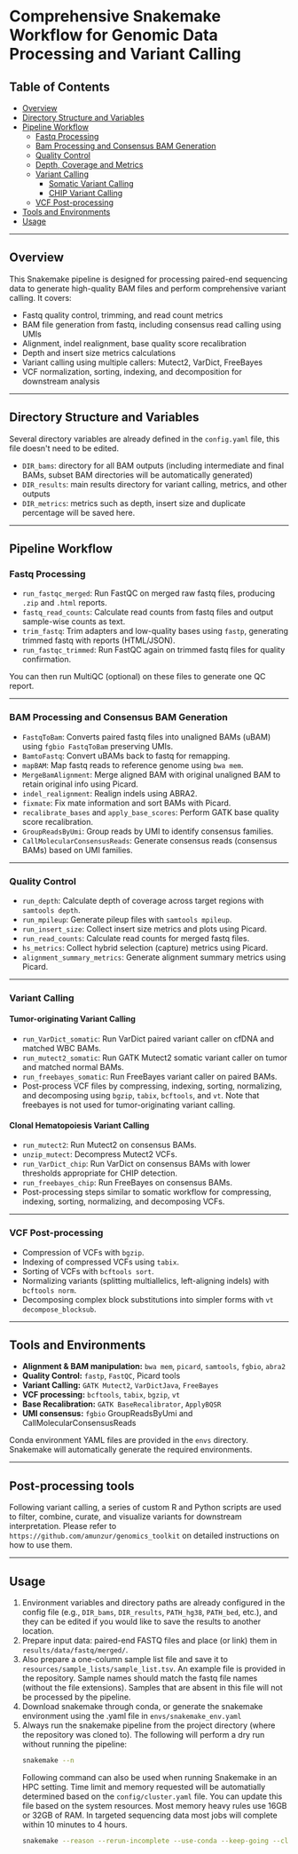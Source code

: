 # Comprehensive Snakemake Workflow for Genomic Data Processing and Variant Calling

## Table of Contents

- [Overview](#overview)  
- [Directory Structure and Variables](#directory-structure-and-variables)  
- [Pipeline Workflow](#pipeline-workflow)  
  - [Fastq Processing](#fastq-processing)  
  - [Bam Processing and Consensus BAM Generation](#bam-processing-and-consensus-bam-generation)  
  - [Quality Control](#quality-control)  
  - [Depth, Coverage and Metrics](#depth-coverage-and-metrics)  
  - [Variant Calling](#variant-calling)  
    - [Somatic Variant Calling](#somatic-variant-calling)  
    - [CHIP Variant Calling](#chip-variant-calling)  
  - [VCF Post-processing](#vcf-post-processing)  
- [Tools and Environments](#tools-and-environments)  
- [Usage](#usage)  

---

## Overview

This Snakemake pipeline is designed for processing paired-end sequencing data to generate high-quality BAM files and perform comprehensive variant calling. It covers:

- Fastq quality control, trimming, and read count metrics  
- BAM file generation from fastq, including consensus read calling using UMIs  
- Alignment, indel realignment, base quality score recalibration  
- Depth and insert size metrics calculations  
- Variant calling using multiple callers: Mutect2, VarDict, FreeBayes  
- VCF normalization, sorting, indexing, and decomposition for downstream analysis
---

## Directory Structure and Variables

Several directory variables are already defined in the `config.yaml` file, this file doesn't need to be edited.

- `DIR_bams`: directory for all BAM outputs (including intermediate and final BAMs, subset BAM directories will be automatically generated)  
- `DIR_results`: main results directory for variant calling, metrics, and other outputs  
- `DIR_metrics`: metrics such as depth, insert size and duplicate percentage will be saved here.
---

## Pipeline Workflow

### Fastq Processing

- `run_fastqc_merged`: Run FastQC on merged raw fastq files, producing `.zip` and `.html` reports.  
- `fastq_read_counts`: Calculate read counts from fastq files and output sample-wise counts as text.  
- `trim_fastq`: Trim adapters and low-quality bases using `fastp`, generating trimmed fastq with reports (HTML/JSON).  
- `run_fastqc_trimmed`: Run FastQC again on trimmed fastq files for quality confirmation.

You can then run MultiQC (optional) on these files to generate one QC report.

---

### BAM Processing and Consensus BAM Generation

- `FastqToBam`: Converts paired fastq files into unaligned BAMs (uBAM) using `fgbio FastqToBam` preserving UMIs.  
- `BamtoFastq`: Convert uBAMs back to fastq for remapping.  
- `mapBAM`: Map fastq reads to reference genome using `bwa mem`.  
- `MergeBamAlignment`: Merge aligned BAM with original unaligned BAM to retain original info using Picard.  
- `indel_realignment`: Realign indels using ABRA2.  
- `fixmate`: Fix mate information and sort BAMs with Picard.  
- `recalibrate_bases` and `apply_base_scores`: Perform GATK base quality score recalibration.  
- `GroupReadsByUmi`: Group reads by UMI to identify consensus families.  
- `CallMolecularConsensusReads`: Generate consensus reads (consensus BAMs) based on UMI families.

---

### Quality Control

- `run_depth`: Calculate depth of coverage across target regions with `samtools depth`.  
- `run_mpileup`: Generate pileup files with `samtools mpileup`.  
- `run_insert_size`: Collect insert size metrics and plots using Picard.  
- `run_read_counts`: Calculate read counts for merged fastq files.  
- `hs_metrics`: Collect hybrid selection (capture) metrics using Picard.  
- `alignment_summary_metrics`: Generate alignment summary metrics using Picard.

---

### Variant Calling

#### Tumor-originating Variant Calling

- `run_VarDict_somatic`: Run VarDict paired variant caller on cfDNA and matched WBC BAMs.  
- `run_mutect2_somatic`: Run GATK Mutect2 somatic variant caller on tumor and matched normal BAMs.  
- `run_freebayes_somatic`: Run FreeBayes variant caller on paired BAMs.  
- Post-process VCF files by compressing, indexing, sorting, normalizing, and decomposing using `bgzip`, `tabix`, `bcftools`, and `vt`. Note that freebayes is not used for tumor-originating variant calling.

#### Clonal Hematopoiesis Variant Calling

- `run_mutect2`: Run Mutect2 on consensus BAMs.  
- `unzip_mutect`: Decompress Mutect2 VCFs.  
- `run_VarDict_chip`: Run VarDict on consensus BAMs with lower thresholds appropriate for CHIP detection.  
- `run_freebayes_chip`: Run FreeBayes on consensus BAMs.  
- Post-processing steps similar to somatic workflow for compressing, indexing, sorting, normalizing, and decomposing VCFs.

---

### VCF Post-processing

- Compression of VCFs with `bgzip`.  
- Indexing of compressed VCFs using `tabix`.  
- Sorting of VCFs with `bcftools sort`.  
- Normalizing variants (splitting multiallelics, left-aligning indels) with `bcftools norm`.  
- Decomposing complex block substitutions into simpler forms with `vt decompose_blocksub`.

---

## Tools and Environments

- **Alignment & BAM manipulation:** `bwa mem`, `picard`, `samtools`, `fgbio`, `abra2`  
- **Quality Control:** `fastp`, `FastQC`, Picard tools  
- **Variant Calling:** `GATK Mutect2`, `VarDictJava`, `FreeBayes`  
- **VCF processing:** `bcftools`, `tabix`, `bgzip`, `vt`  
- **Base Recalibration:** `GATK BaseRecalibrator`, `ApplyBQSR`  
- **UMI consensus:** `fgbio` GroupReadsByUmi and CallMolecularConsensusReads  

Conda environment YAML files are provided in the `envs` directory. Snakemake will automatically generate the required environments.

---

## Post-processing tools

Following variant calling, a series of custom R and Python scripts are used to filter, combine, curate, and visualize variants for downstream interpretation. Please refer to `https://github.com/amunzur/genomics_toolkit` on detailed instructions on how to use them.

---

## Usage

1. Environment variables and directory paths are already configured in the config file (e.g., `DIR_bams`, `DIR_results`, `PATH_hg38`, `PATH_bed`, etc.), and they can be edited if you would like to save the results to another location.  
2. Prepare input data: paired-end FASTQ files and place (or link) them in `results/data/fastq/merged/`. 
3. Also prepare a  one-column sample list file and save it to `resources/sample_lists/sample_list.tsv`. An example file is provided in the repository. Sample names should match the fastq file names (without the file extensions). Samples that are absent in this file will not be processed by the pipeline.
4. Download snakemake through conda, or generate the snakemake environment using the .yaml file in `envs/snakemake_env.yaml`
5. Always run the snakemake pipeline from the project directory (where the repository was cloned to). The following will perform a dry run without running the pipeline:
   ```bash
   snakemake --n
   ```
   Following command can also be used when running Snakemake in an HPC setting. Time limit and memory requested will be automatially determined based on the `config/cluster.yaml` file. You can update this file based on the system resources. Most memory heavy rules use 16GB or 32GB of RAM. In targeted sequencing data most jobs will complete within 10 minutes to 4 hours.
   ```bash
   snakemake --reason --rerun-incomplete --use-conda --keep-going --cluster-config config/cluster.yaml --cluster 'sbatch -N {cluster.nodes} -c {cluster.cpus-per-task} -o {cluster.output} --mem={cluster.mem} --time={cluster.time} --job-name={rule}' -j 100
   ```